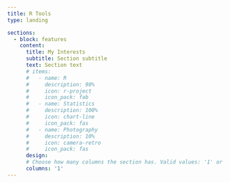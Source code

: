 ```yaml
---
title: R Tools
type: landing

sections:
  - block: features
    content:
      title: My Interests
      subtitle: Section subtitle
      text: Section text
      # items:
      #   - name: R
      #     description: 90%
      #     icon: r-project
      #     icon_pack: fab
      #   - name: Statistics
      #     description: 100%
      #     icon: chart-line
      #     icon_pack: fas
      #   - name: Photography
      #     description: 10%
      #     icon: camera-retro
      #     icon_pack: fas
      design:
      # Choose how many columns the section has. Valid values: '1' or '2'.
      columns: '1'
---
```

